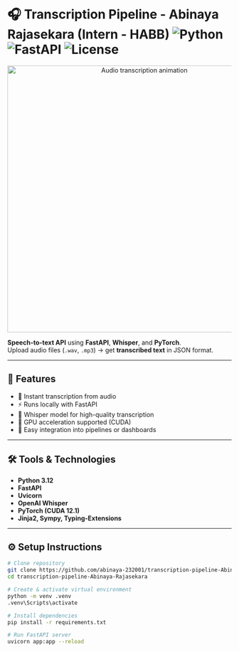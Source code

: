 # 🎧 Transcription Pipeline - Abinaya Rajasekara (Intern - HABB) ![Python](https://img.shields.io/badge/Python-3.12-blue?logo=python&logoColor=white) ![FastAPI](https://img.shields.io/badge/FastAPI-0.1.0-green?logo=fastapi&logoColor=white) ![License](https://img.shields.io/badge/License-MIT-blue)

<p align="center">
  <img src="assets/audio_gif.webp" width="600" alt="Audio transcription animation"/>
</p>


**Speech-to-text API** using **FastAPI**, **Whisper**, and **PyTorch**.  
Upload audio files (`.wav`, `.mp3`) → get **transcribed text** in JSON format.

---

## 🚀 Features

- 🎤 Instant transcription from audio  
- ⚡ Runs locally with FastAPI  
- 🧠 Whisper model for high-quality transcription  
- 🚀 GPU acceleration supported (CUDA)  
- 🔗 Easy integration into pipelines or dashboards  

---

## 🛠️ Tools & Technologies

- **Python 3.12**  
- **FastAPI**  
- **Uvicorn**  
- **OpenAI Whisper**  
- **PyTorch (CUDA 12.1)**  
- **Jinja2, Sympy, Typing-Extensions**  

---

## ⚙️ Setup Instructions

```bash
# Clone repository
git clone https://github.com/abinaya-232001/transcription-pipeline-Abinaya-Rajasekara.git
cd transcription-pipeline-Abinaya-Rajasekara

# Create & activate virtual environment
python -m venv .venv
.venv\Scripts\activate

# Install dependencies
pip install -r requirements.txt

# Run FastAPI server
uvicorn app:app --reload
